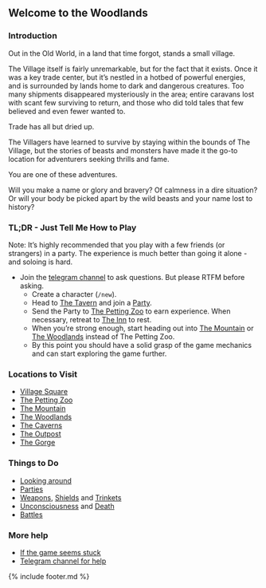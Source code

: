 ## Welcome to the Woodlands

### Introduction
Out in the Old World, in a land that time forgot, stands a small village.

The Village itself is fairly unremarkable, but for the fact that it exists. Once it was a key trade center, but
  it’s nestled in a hotbed of powerful energies, and is surrounded by lands home to dark and dangerous creatures. Too
  many shipments disappeared mysteriously in the area; entire caravans lost with scant few surviving to return, and
  those who did told tales that few believed and even fewer wanted to.

Trade has all but dried up.

The Villagers have learned to survive by staying within the bounds of The Village, but the stories of beasts and
  monsters have made it the go-to location for adventurers seeking thrills and fame.

You are one of these adventures.

Will you make a name or glory and bravery? Of calmness in a dire situation? Or will your body be picked apart by
  the wild beasts and your name lost to history?

### TL;DR - Just Tell Me How to Play
Note: It’s highly recommended that you play with a few friends (or strangers) in a party. The experience is much
  better than going it alone - and soloing is hard.

- Join the [telegram channel](https://t.me/woodlands_raven) to ask questions. But please RTFM before
    asking.
  - Create a character (`/new`).
  - Head to [The Tavern](locations/tavern/index.md) and join a [Party](parties.md).
  - Send the Party to [The Petting Zoo](locations/petting_zoo/index.md) to earn experience. When necessary, retreat to [The Inn](locations/inn/index.md) to rest.
  - When you’re strong enough, start heading out into [The Mountain](locations/mountain/index.md) or [The Woodlands](locations/woodlands/index.md) instead of The Petting Zoo.
  - By this point you should have a solid grasp of the game mechanics and can start exploring the game further.

### Locations to Visit

  - [Village Square](locations/village_square)
  - [The Petting Zoo](locations/petting_zoo/index.md)
  - [The Mountain](locations/mountain/index.md)
  - [The Woodlands](locations/woodlands)
  - [The Caverns](locations/cavern)
  - [The Outpost](locations/outpost/index.md)
  - [The Gorge](locations/gorge/index.md)

### Things to Do

  - [Looking around](look.md)
  - [Parties](parties.md)
  - [Weapons](items/weapons.md), [Shields](items/shields.md) and [Trinkets](items/trinkets.md) 
  - [Unconsciousness](unconscious.md) and [Death](death.md)
  - [Battles](battles.md)

### More help

  - [If the game seems stuck](stuck_game.md)
  - [Telegram channel for help](https://t.me/woodlands_raven)

{% include footer.md %}